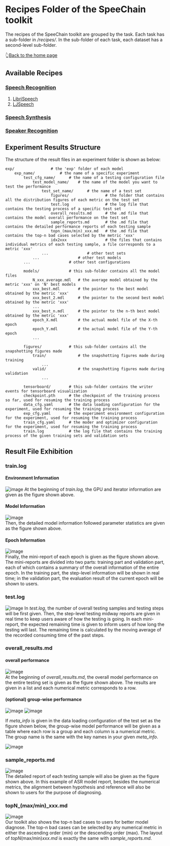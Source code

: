 # Recipes Folder of the SpeeChain toolkit
The recipes of the SpeeChain toolkit are grouped by the task. 
Each task has a sub-folder in */recipes/*. 
In the sub-folder of each task, each dataset has a second-level sub-folder.

👆[Back to the home page](https://github.com/ahclab/SpeeChain#the-speechain-toolkit)

## Available Recipes
### [Speech Recognition](https://github.com/ahclab/SpeeChain/tree/main/recipes/asr)
1. [LibriSpeech](https://github.com/ahclab/SpeeChain/tree/main/recipes/asr/librispeech)
2. [LJSpeech](https://github.com/ahclab/SpeeChain/tree/main/recipes/asr/ljspeech)

### [Speech Synthesis]()

### [Speaker Recognition]()

## Experiment Results Structure
The structure of the result files in an experiment folder is shown as below:
```
exp/                # the 'exp' folder of each model
    exp_name/           # the name of a specific experiment
        test_cfg_name/      # the name of a testing configuration file
            test_model_name/    # the name of the model you want to test the performance
                test_set_name/      # the name of a test set
                    figures/                # the folder that contains all the distribution figures of each metric on the test set
                    test.log                # the log file that contains the testing process of a specific test set
                    overall_results.md      # the .md file that contains the model overall performance on the test set
                    sample_reports.md       # the .md file that contains the detailed performance reports of each testing sample
                    topn_(max/min)_xxx.md   # the .md file that contains the top-n bad cases selected by the metric 'xxx'
                    idx2xxx                 # the files that contains individual metrics of each testing sample, a file corresponds to a metric 'xxx'
                ...                 # other test sets
            ...                 # other test models
        ...                 # other test configurations
        
        models/             # this sub-folder contains all the model files
            N_xxx_average.mdl   # the average model obtained by the metric 'xxx' on 'N' best models
            xxx_best.mdl        # the pointer to the best model obtained by the metric 'xxx'
            xxx_best_2.mdl      # the pointer to the second best model obtained by the metric 'xxx'
            ...                
            xxx_best_n.mdl      # the pointer to the n-th best model obtained by the metric 'xxx'  
            epoch_X.mdl         # the actual model file of the X-th epoch
            epoch_Y.mdl         # the actual model file of the Y-th epoch
            ...          

        figures/            # this sub-folder contains all the snapshotting figures made
            train/              # the snapshotting figures made during training
                ...
            valid/              # the snapshotting figures made during validation
                ...

        tensorboard/        # this sub-folder contains the writer events for tensorboard visualization 
        checkpoint.pth      # the checkpoint of the training process so far, used for resuming the training process
        data_cfg.yaml       # the data loading configuration for the experiment, used for resuming the training process
        exp_cfg.yaml        # the experiment environment configuration for the experiment, used for resuming the training process
        train_cfg.yaml      # the moder and optimizer configuration for the experiment, used for resuming the training process
        train.log           # the log file that contains the training process of the given training sets and validation sets
```

## Result File Exhibition
### train.log
#### Environment Information
![image](./readme_figures/train_log1.png)
At the beginning of _train.log_, the GPU and iterator information are given as the figure shown above.

#### Model Information
![image](./readme_figures/train_log2.png)  
Then, the detailed model information followed parameter statistics are given as the figure shown above.

#### Epoch Information
![image](./readme_figures/train_log3.png)   
Finally, the mini-report of each epoch is given as the figure shown above. 
The mini-reports are divided into two parts: training part and validation part, 
each of which contains a summary of the overall information of the entire epoch. 
In the training part, the step-level information will be shown in real time; 
in the validation part, the evaluation result of the current epoch will be shown to users.

### test.log
![image](./readme_figures/test_log.png)
In _test.log_, the number of overall testing samples and testing steps will be first given. 
Then, the step-level testing midway reports are given in real time to keep users aware of how the testing is going. 
In each mini-report, the expected remaining time is given to inform users of how long the testing will last. 
The remaining time is calculated by the moving average of the recorded consuming time of the past steps.

### overall_results.md

#### overall performance
![image](./readme_figures/overall_results1.png)  
At the beginning of _overall_results.md_, the overall model performance on the entire testing set is given as the figure shown above. 
The results are given in a list and each numerical metric corresponds to a row.

#### (optional) group-wise performance
![image](./readme_figures/overall_results2.png)
![image](./readme_figures/overall_results3.png)  

If _meta_info_ is given in the data loading configuration of the test set as the figure shown below, the group-wise model performance will be given as a table where each row is a group and each column is a numerical metric. 
The group name is the same with the key names in your given _meta_info_.  

![image](./readme_figures/overall_results4.png)

### sample_reports.md
![image](./readme_figures/sample_reports.png)  
The detailed report of each testing sample will also be given as the figure shown above. 
In this example of ASR model report, besides the numerical metrics, the alignment between hypothesis and reference will also be shown to users for the purpose of diagnosing.

### topN_(max/min)_xxx.md
![image](./readme_figures/topn.png)  
Our toolkit also shows the top-n bad cases to users for better model diagnose. 
The top-n bad cases can be selected by any numerical metric in either the ascending order (min) or the descending order (max). 
The layout of _topN_(max/min)_xxx.md_ is exactly the same with _sample_reports.md_.
